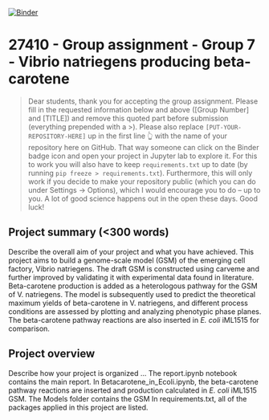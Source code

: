[![Binder](https://mybinder.org/badge_logo.svg)](https://mybinder.org/v2/gh/27410/[27410-2020-group-project-group-7_vibrio-natriegens]/main)

# 27410 - Group assignment - Group 7 - Vibrio natriegens producing beta-carotene

> Dear students, thank you for accepting the group assignment. Please fill in the
> requested information below and above ([Group Number] and [TITLE]) and remove this quoted part before submission (everything prepended with a >).
> Please also replace `[PUT-YOUR-REPOSITORY-HERE]` up in the first line 👆 with the name of your repository here on GitHub.
> That way someone can click on the Binder badge icon and open your project in Jupyter lab to explore it.
> For this to work you will also have to keep `requirements.txt` up to date (by running `pip freeze > requirements.txt`).
> Furthermore, this will only work if you decide to make your repository public (which you can do under Settings -> Options),
> which I would encourage you to do – up to you. A lot of good science happens out in the open these days.
> Good luck!

## Project summary (<300 words)
Describe the overall aim of your project and what you have achieved.
This project aims to build a genome-scale model (GSM) of the emerging cell factory, Vibrio natriegens. The draft GSM is constructed using carveme and further improved by validating it with experimental data found in literature. Beta-carotene production is added as a heterologous pathway for the GSM of V. natriegens. The model is subsequently used to predict the theoretical maximum yields of beta-carotene in V. natriegens, and different process conditions are assessed by plotting and analyzing phenotypic phase planes. The beta-carotene pathway reactions are also inserted in *E. coli* iML1515 for comparison. 

## Project overview
Describe how your project is organized ...
The report.ipynb notebook contains the main report. In Betacarotene_in_Ecoli.ipynb, the beta-carotene pathway reactions are inserted and production calculated in *E. coli* iML1515 GSM. The Models folder contains the GSM In requirements.txt, all of the packages applied in this project are listed. 

